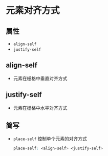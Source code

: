 # 元素对齐方式

## 属性

+ `align-self`
+ `justify-self`

## align-self

+ 元素在栅格中垂直对齐方式

## justify-self

+ 元素在栅格中水平对齐方式

## 简写

+ `place-self` 控制单个元素的对齐方式

  ```css
  place-self: <align-self> <justify-self>
  ```